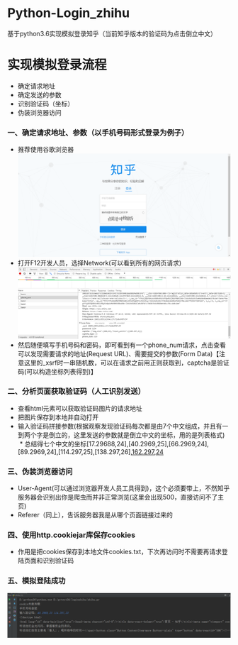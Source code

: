 # Python-Login_zhihu
基于python3.6实现模拟登录知乎（当前知乎版本的验证码为点击倒立中文）
# 实现模拟登录流程
* 确定请求地址
* 确定发送的参数
* 识别验证码（坐标）
* 伪装浏览器访问
### 一、确定请求地址、参数（以手机号码形式登录为例子）
* 推荐使用谷歌浏览器
![登录首页](https://github.com/legendheng/Python-Login_zhihu/blob/master/zhihu.png)
* 打开F12开发人员，选择Network(可以看到所有的网页请求)
![查看请求信息](https://github.com/legendheng/Python-Login_zhihu/blob/master/getinfo.png)
* 然后随便填写手机号码和密码，即可看到有一个phone_num请求，点击查看可以发现需要请求的地址(Request URL)、需要提交的参数(Form Data)【注意这里的_xsrf时一串随机数，可以在请求之前用正则获取到，captcha是验证码(可以构造坐标列表得到)】

### 二、分析页面获取验证码（人工识别发送）
* 查看html元素可以获取验证码图片的请求地址
* 把图片保存到本地并自动打开
* 输入验证码拼接参数(根据观察发现验证码每次都是由7个中文组成，并且有一到两个字是倒立的，这里发送的参数就是倒立中文的坐标，用的是列表格式)
  * 总结得七个中文的坐标[17.29688,24],[40.2969,25],[66.2969,24],[89.2969,24],[114.297,25],[138.297,26],[162.297,24](该例子已经封装好，直接输入1-7对应中文倒立的位置，有两个则用空格隔开)
### 三、伪装浏览器访问
* User-Agent(可以通过浏览器开发人员工具得到)，这个必须要带上，不然知乎服务器会识别出你是爬虫而并非正常浏览(这里会出现500，直接访问不了主页)
* Referer（同上），告诉服务器我是从哪个页面链接过来的
### 四、使用http.cookiejar库保存cookies
* 作用是把cookies保存到本地文件cookies.txt，下次再访问时不需要再请求登陆页面和识别验证码
### 五、模拟登陆成功
![登录首页](https://github.com/legendheng/Python-Login_zhihu/blob/master/result.png)
